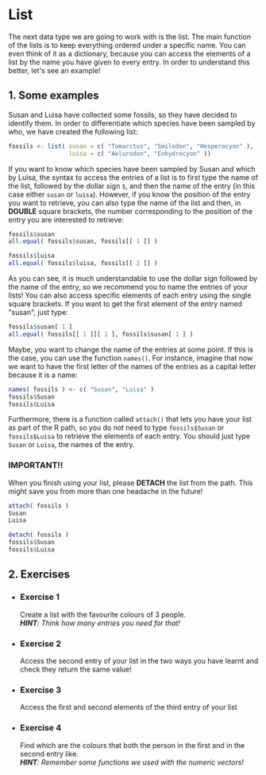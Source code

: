 # List

The next data type we are going to work with is the list. The main function of the lists is to keep everything ordered under a specific name. You can even think of it as a dictionary, because you can access the elements of a list by the name you have given to every entry. In order to understand this better, let's see an example!

## 1. Some examples
Susan and Luisa have collected some fossils, so they have decided to identify them. In order to differentiate which species have been
sampled by who, we have created the following list:

``` R
fossils <- list( susan = c( "Tomarctus", "Smilodon", "Hesperocyon" ),
                 luisa = c( "Aelurodon", "Enhydrocyon" ))
```

If you want to know which species have been sampled by Susan and which by Luisa, the syntax to access the entries of a list is to
first type the name of the list, followed by the dollar sign `$`, and then the name of the entry (in this case either `susan` or `luisa`). However, if you know the position of the entry you want to retrieve, you can also type the name of the list and then, in **DOUBLE** square brackets, the number corresponding to the position of the entry you are interested to retrieve:

``` R
fossils$susan
all.equal( fossils$susan, fossils[[ 1 ]] )

fossils$luisa
all.equal( fossils$luisa, fossils[[ 2 ]] )

```

As you can see, it is much understandable to use the dollar sign followed by the name of the entry, so we recommend you to name the entries of your lists!
You can also access specific elements of each entry using the single square brackets. If you want to get the first element
of the entry named "susan", just type:

``` R
fossils$susan[ 1 ]
all.equal( fossils[[ 1 ]][ 1 ], fossils$susan[ 1 ] )
```

Maybe, you want to change the name of the entries at some point. If this is the case, you can use the function `names()`. For instance, imagine that now we want to have the first letter of the names of the entries as a capital letter because it is a name:

``` R
names( fossils ) <- c( "Susan", "Luisa" )
fossils$Susan
fossils$Luisa 
```

Furthermore, there is a function called `attach()` that lets you have your list as part of the R path, so you do not need to type `fossils$Susan` or `fossils$Luisa` to retrieve the elements of each entry. You should just type `Susan` or `Luisa`, the names of the entry.

### **IMPORTANT!!**
When you finish using your list,  please **DETACH** the list from the path. This might save you from more than one headache in the future!

``` R 
attach( fossils )
Susan
Luisa 

detach( fossils )
fossils$Susan
fossils$Luisa
```

## 2. Exercises

* ### Exercise 1  
  Create a list with the favourite colours of 3 people.  
  ***HINT**: Think how many entries you need for that!*
* ### Exercise 2  
  Access the second entry of your list in the two ways you have learnt and check they return the same value!
* ### Exercise 3  
   Access the first and second elements of the third entry of your list
* ### Exercise 4  
  Find which are the colours that both the person in the first and in the second entry like.  
  ***HINT**: Remember some functions we used with the numeric vectors!*

